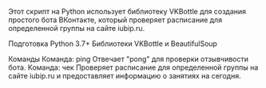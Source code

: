 Этот скрипт на Python использует библиотеку VKBottle для создания простого бота ВКонтакте, который проверяет расписание для определенной группы на сайте iubip.ru.

Подготовка
Python 3.7+
Библиотеки VKBottle и BeautifulSoup

Команды
Команда: ping Отвечает "pong" для проверки отзывчивости бота.
Команда: чек Проверяет расписание для определенной группы на сайте iubip.ru и предоставляет информацию о занятиях на сегодня.
